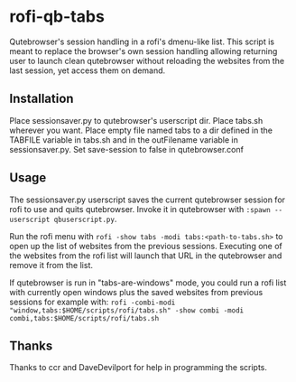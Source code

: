 rofi-qb-tabs
============

Qutebrowser's session handling in a rofi's dmenu-like list. This script is meant to replace the browser's own session handling allowing returning user to launch clean qutebrowser without reloading the websites from the last session, yet access them on demand.

Installation
------------

Place sessionsaver.py to qutebrowser's userscript dir. Place tabs.sh wherever you want. Place empty file named tabs to a dir defined in the TABFILE variable in tabs.sh and in the outFilename variable in sessionsaver.py. Set save-session to false in qutebrowser.conf

Usage
-----

The sessionsaver.py userscript saves the current qutebrowser session for rofi to use and quits qutebrowser. Invoke it in qutebrowser with `:spawn --userscript qbuserscript.py`.

Run the rofi menu with `rofi -show tabs -modi tabs:<path-to-tabs.sh>` to open up the list of websites from the previous sessions. Executing one of the websites from the rofi list will launch that URL in the qutebrowser and remove it from the list.

If qutebrowser is run in "tabs-are-windows" mode, you could run a rofi list with currently open windows plus the saved websites from previous sessions for example with: `rofi -combi-modi "window,tabs:$HOME/scripts/rofi/tabs.sh" -show combi -modi combi,tabs:$HOME/scripts/rofi/tabs.sh`

Thanks
------

Thanks to ccr and DaveDevilport for help in programming the scripts.
